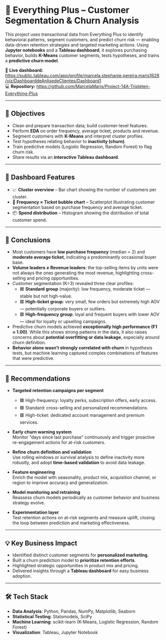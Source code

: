 # 🛒 Everything Plus – Customer Segmentation & Churn Analysis

This project uses transactional data from Everything Plus to identify behavioral patterns, segment customers, and predict churn risk — enabling data-driven retention strategies and targeted marketing actions.
Using **Jupyter notebooks** and a **Tableau dashboard**, it explores purchasing behavior, builds **K-Means** customer segments, tests hypotheses, and trains a **predictive churn model**.

🔗 **Live dashboard:** https://public.tableau.com/app/profile/marcela.stephanie.pereira.maris1628/viz/DashboarddeAnlisedeClientes/Dashboard1  
💻 **Repository:** https://github.com/MarcelaMaris/Project-14A-Tripleten-Everything-Plus

---

## 🎯 Objectives
- Clean and prepare transaction data; build customer-level features.  
- Perform **EDA** on order frequency, average ticket, products and revenue.  
- Segment customers with **K-Means** and interpret cluster profiles.  
- Test hypotheses relating behavior to **inactivity (churn)**.  
- Train predictive models (Logistic Regression, Random Forest) to flag churn risk.  
- Share results via an **interactive Tableau dashboard**.

---

  ## 🧭 Dashboard Features
- 📈 **Cluster overview** – Bar chart showing the number of customers per cluster.  
- 🫧 **Frequency × Ticket bubble chart** – Scatterplot illustrating customer segmentation based on purchase frequency and average ticket.  
- 📦 **Spend distribution** – Histogram showing the distribution of total customer spend.  


---

## 📌 Conclusions
- Most customers have **low purchase frequency** (median = 2) and **moderate average ticket**, indicating a predominantly occasional buyer base.
- **Volume leaders ≠ Revenue leaders**: the top-selling items by units were not always the ones generating the most revenue, highlighting cross-selling and pricing opportunities.
- Customer segmentation (K=3) revealed three clear profiles:
  - 🟦 **Standard group** (majority): low frequency, moderate ticket — stable but not high-value.
  - 🟥 **High-ticket group**: very small, few orders but extremely high AOV — potentially corporate buyers or outliers.
  - 🟩 **High-frequency group**: loyal and frequent buyers with lower AOV — ideal for loyalty or upselling campaigns.
- Predictive churn models achieved **exceptionally high performance (F1 ≈ 1.00)**. While this shows strong patterns in the data, it also raises concerns about **potential overfitting or data leakage**, especially around churn definition.
- **Behavior alone wasn’t strongly correlated with churn** in hypothesis tests, but machine learning captured complex combinations of features that were predictive.

---

## 📝 Recommendations
- **Targeted retention campaigns per segment**  
  - 🟩 High-frequency: loyalty perks, subscription offers, early access.  
  - 🟦 Standard: cross-selling and personalized recommendations.  
  - 🟥 High-ticket: dedicated account management and premium services.
  
- **Early churn warning system**  
  Monitor “days since last purchase” continuously and trigger proactive re-engagement actions for at-risk customers.

- **Refine churn definition and validation**  
  Use rolling windows or survival analysis to define inactivity more robustly, and adopt **time-based validation** to avoid data leakage.

- **Feature engineering**  
  Enrich the model with seasonality, product mix, acquisition channel, or region to improve accuracy and generalization.

- **Model monitoring and retraining**  
  Reassess churn models periodically as customer behavior and business strategy evolve.

- **Experimentation layer**  
  Test retention actions on at-risk segments and measure uplift, closing the loop between prediction and marketing effectiveness.


---
## 💡 Key Business Impact
- Identified distinct customer segments for **personalized marketing**.  
- Built a churn prediction model to **prioritize retention efforts**.  
- Highlighted strategic opportunities in product mix and pricing.  
- Delivered insights through a **Tableau dashboard** for easy business adoption.


---

## 🛠️ Tech Stack
- **Data Analysis**: Python, Pandas, NumPy, Matplotlib, Seaborn  
- **Statistical Testing**: Statsmodels, SciPy  
- **Machine Learning**: scikit-learn (K-Means, Logistic Regression, Random Forest)  
- **Visualization**: Tableau, Jupyter Notebook


